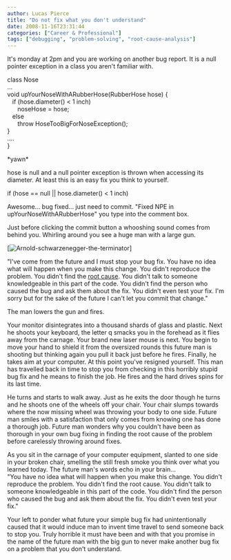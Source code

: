 ```yaml
---
author: Lucas Pierce
title: "Do not fix what you don't understand"
date: 2008-11-16T23:31:44
categories: ["Career & Professional"]
tags: ["debugging", "problem-solving", "root-cause-analysis"]
---
```


It's monday at 2pm and you are working on another bug report. It is a null pointer exception in a class you aren't familiar with.

class Nose  
...  
void upYourNoseWithARubberHose(RubberHose hose) {  
   if (hose.diameter() < 1 inch)  
      noseHose = hose;  
   else  
      throw HoseTooBigForNoseException();  
}  
....  
}

\*yawn\*

hose is null and a null pointer exception is thrown when accessing its diameter. At least this is an easy fix you think to yourself.

if (hose == null || hose.diameter() < 1 inch)

Awesome... bug fixed... just need to commit. "Fixed NPE in upYourNoseWithARubberHose" you type into the comment box.

Just before clicking the commit button a whooshing sound comes from behind you. Whirling around you see a huge man with a large gun.

[![Arnold-schwarzenegger-the-terminator](/terminator.jpg)]

"I've come from the future and I must stop your bug fix. You have no idea what will happen when you make this change. You didn't reproduce the problem. You didn't find the [root cause](http://en.wikipedia.org/wiki/Root_cause_analysis). You didn't talk to someone knowledgeable in this part of the code. You didn't find the person who caused the bug and ask them about the fix. You didn't even test your fix. I'm sorry but for the sake of the future I can't let you commit that change."

The man lowers the gun and fires.

Your monitor disintegrates into a thousand shards of glass and plastic. Next he shoots your keyboard, the letter q smacks you in the forehead as it flies away from the carnage. Your brand new laser mouse is next. You begin to move your hand to shield it from the oversized rounds this future man is shooting but thinking again you pull it back just before he fires. Finally, he takes aim at your computer. At this point you've resigned yourself. This man has travelled back in time to stop you from checking in this horribly stupid bug fix and he means to finish the job. He fires and the hard drives spins for its last time.

He turns and starts to walk away. Just as he exits the door though he turns and he shoots one of the wheels off your chair. Your chair slumps towards where the now missing wheel was throwing your body to one side. Future man smiles with a satisfaction that only comes from knowing one has done a thorough job. Future man wonders why you couldn't have been as thorough in your own bug fixing in finding the root cause of the problem before carelessly throwing around fixes.

As you sit in the carnage of your computer equipment, slanted to one side in your broken chair, smelling the still fresh smoke you think over what you learned today. The future man's words echo in your brain...  
"You have no idea what will happen when you make this change. You didn't reproduce the problem. You didn't find the root cause. You didn't talk to someone knowledgeable in this part of the code. You didn't find the person who caused the bug and ask them about the fix. You didn't even test your fix."

Your left to ponder what future your simple bug fix had unintentionally caused that it would induce man to invent time travel to send someone back to stop you. Truly horrible it must have been and with that you promise in the name of the future man with the big gun to never make another bug fix on a problem that you don't understand.

